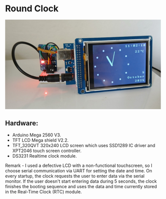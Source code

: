 # Round Clock
![Clock image](Clock.jpg)
## Hardware:
* Arduino Mega 2560 V3.
* TFT LCD Mega shield V2.2.
* TFT_320QVT 320x240 LCD screen which uses SSD1289 IC driver and XPT2046 touch screen controller. 
* DS3231 Realtime clock module.

Remark - I used a defective LCD with a non-functional touchscreen, so I choose serial communication via UART for setting the date and time. On every startup, the clock requests the user to enter data via the serial monitor. If the user doesn't start entering data during 5 seconds, the clock finishes the booting sequence and uses the data and time currently stored in the Real-Time Clock (RTC) module.
